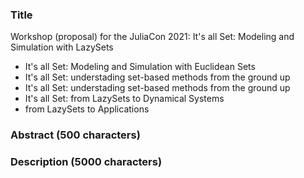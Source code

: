 ### Title

Workshop (proposal) for the JuliaCon 2021: It's all Set: Modeling and Simulation with LazySets

- It's all Set: Modeling and Simulation with Euclidean Sets
- It's all Set: understading set-based methods from the ground up
- It's all Set: understading set-based methods from the ground up
- It's all Set: from LazySets to Dynamical Systems 
- from LazySets to Applications
 
### Abstract (500 characters)



### Description (5000 characters)
